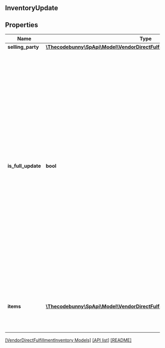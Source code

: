 ## InventoryUpdate

## Properties

Name | Type | Description | Notes
------------ | ------------- | ------------- | -------------
**selling_party** | [**\Thecodebunny\SpApi\Model\VendorDirectFulfillmentInventory\PartyIdentification**](PartyIdentification.md) |  |
**is_full_update** | **bool** | When true, this request contains a full feed. Otherwise, this request contains a partial feed. When sending a full feed, you must send information about all items in the warehouse. Any items not in the full feed are updated as not available. When sending a partial feed, only include the items that need an update to inventory. The status of other items will remain unchanged. |
**items** | [**\Thecodebunny\SpApi\Model\VendorDirectFulfillmentInventory\ItemDetails[]**](ItemDetails.md) | A list of inventory items with updated details, including quantity available. |

[[VendorDirectFulfillmentInventory Models]](../) [[API list]](../../Api) [[README]](../../../README.md)
